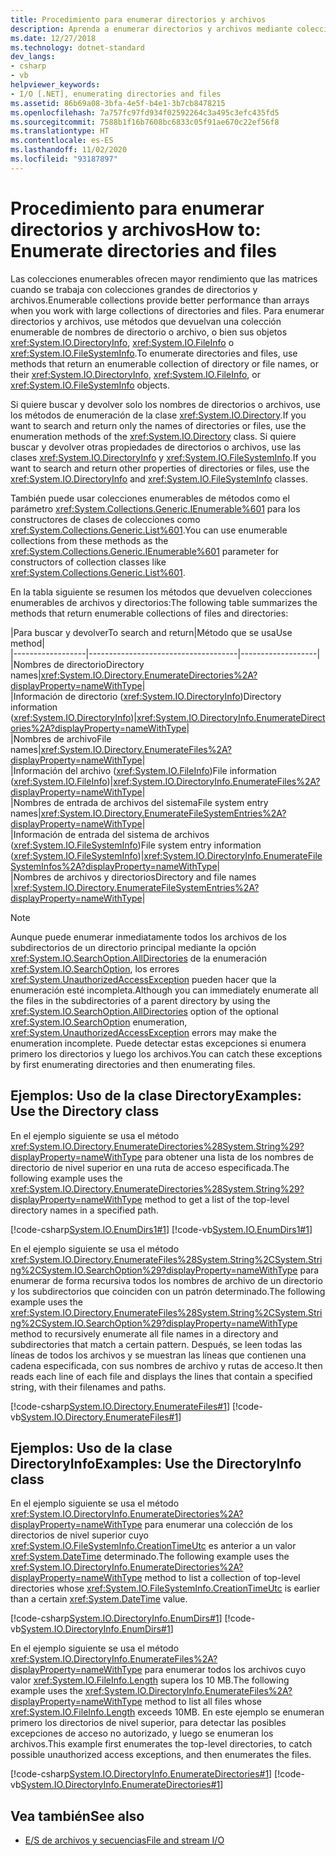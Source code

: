 ```yaml
---
title: Procedimiento para enumerar directorios y archivos
description: Aprenda a enumerar directorios y archivos mediante colecciones enumerables, que pueden proporcionar un mejor rendimiento que las matrices en .NET.
ms.date: 12/27/2018
ms.technology: dotnet-standard
dev_langs:
- csharp
- vb
helpviewer_keywords:
- I/O [.NET], enumerating directories and files
ms.assetid: 86b69a08-3bfa-4e5f-b4e1-3b7cb8478215
ms.openlocfilehash: 7a757fc97fd934f02592264c3a495c3efc435fd5
ms.sourcegitcommit: 7588b1f16b7608bc6833c05f91ae670c22ef56f8
ms.translationtype: HT
ms.contentlocale: es-ES
ms.lasthandoff: 11/02/2020
ms.locfileid: "93187897"
---
```

# <a name="how-to-enumerate-directories-and-files"></a><span data-ttu-id="90df3-103">Procedimiento para enumerar directorios y archivos</span><span class="sxs-lookup"><span data-stu-id="90df3-103">How to: Enumerate directories and files</span></span>
<span data-ttu-id="90df3-104">Las colecciones enumerables ofrecen mayor rendimiento que las matrices cuando se trabaja con colecciones grandes de directorios y archivos.</span><span class="sxs-lookup"><span data-stu-id="90df3-104">Enumerable collections provide better performance than arrays when you work with large collections of directories and files.</span></span> <span data-ttu-id="90df3-105">Para enumerar directorios y archivos, use métodos que devuelvan una colección enumerable de nombres de directorio o archivo, o bien sus objetos <xref:System.IO.DirectoryInfo>, <xref:System.IO.FileInfo> o <xref:System.IO.FileSystemInfo>.</span><span class="sxs-lookup"><span data-stu-id="90df3-105">To enumerate directories and files, use methods that return an enumerable collection of directory or file names, or their <xref:System.IO.DirectoryInfo>, <xref:System.IO.FileInfo>, or <xref:System.IO.FileSystemInfo> objects.</span></span>  
  
<span data-ttu-id="90df3-106">Si quiere buscar y devolver solo los nombres de directorios o archivos, use los métodos de enumeración de la clase <xref:System.IO.Directory>.</span><span class="sxs-lookup"><span data-stu-id="90df3-106">If you want to search and return only the names of directories or files, use the enumeration methods of the <xref:System.IO.Directory> class.</span></span> <span data-ttu-id="90df3-107">Si quiere buscar y devolver otras propiedades de directorios o archivos, use las clases <xref:System.IO.DirectoryInfo> y <xref:System.IO.FileSystemInfo>.</span><span class="sxs-lookup"><span data-stu-id="90df3-107">If you want to search and return other properties of directories or files, use the <xref:System.IO.DirectoryInfo> and <xref:System.IO.FileSystemInfo> classes.</span></span>  
  
<span data-ttu-id="90df3-108">También puede usar colecciones enumerables de métodos como el parámetro <xref:System.Collections.Generic.IEnumerable%601> para los constructores de clases de colecciones como <xref:System.Collections.Generic.List%601>.</span><span class="sxs-lookup"><span data-stu-id="90df3-108">You can use enumerable collections from these methods as the <xref:System.Collections.Generic.IEnumerable%601> parameter for constructors of collection classes like <xref:System.Collections.Generic.List%601>.</span></span>  
  
<span data-ttu-id="90df3-109">En la tabla siguiente se resumen los métodos que devuelven colecciones enumerables de archivos y directorios:</span><span class="sxs-lookup"><span data-stu-id="90df3-109">The following table summarizes the methods that return enumerable collections of files and directories:</span></span>  
  
|<span data-ttu-id="90df3-110">Para buscar y devolver</span><span class="sxs-lookup"><span data-stu-id="90df3-110">To search and return</span></span>|<span data-ttu-id="90df3-111">Método que se usa</span><span class="sxs-lookup"><span data-stu-id="90df3-111">Use method</span></span>|  
|------------------|-------------------------------------|-------------------|  
|<span data-ttu-id="90df3-112">Nombres de directorio</span><span class="sxs-lookup"><span data-stu-id="90df3-112">Directory names</span></span>|<xref:System.IO.Directory.EnumerateDirectories%2A?displayProperty=nameWithType>|  
|<span data-ttu-id="90df3-113">Información de directorio (<xref:System.IO.DirectoryInfo>)</span><span class="sxs-lookup"><span data-stu-id="90df3-113">Directory information (<xref:System.IO.DirectoryInfo>)</span></span>|<xref:System.IO.DirectoryInfo.EnumerateDirectories%2A?displayProperty=nameWithType>|  
|<span data-ttu-id="90df3-114">Nombres de archivo</span><span class="sxs-lookup"><span data-stu-id="90df3-114">File names</span></span>|<xref:System.IO.Directory.EnumerateFiles%2A?displayProperty=nameWithType>|  
|<span data-ttu-id="90df3-115">Información del archivo (<xref:System.IO.FileInfo>)</span><span class="sxs-lookup"><span data-stu-id="90df3-115">File information (<xref:System.IO.FileInfo>)</span></span>|<xref:System.IO.DirectoryInfo.EnumerateFiles%2A?displayProperty=nameWithType>|  
|<span data-ttu-id="90df3-116">Nombres de entrada de archivos del sistema</span><span class="sxs-lookup"><span data-stu-id="90df3-116">File system entry names</span></span>|<xref:System.IO.Directory.EnumerateFileSystemEntries%2A?displayProperty=nameWithType>|  
|<span data-ttu-id="90df3-117">Información de entrada del sistema de archivos (<xref:System.IO.FileSystemInfo>)</span><span class="sxs-lookup"><span data-stu-id="90df3-117">File system entry information (<xref:System.IO.FileSystemInfo>)</span></span>|<xref:System.IO.DirectoryInfo.EnumerateFileSystemInfos%2A?displayProperty=nameWithType>|  
|<span data-ttu-id="90df3-118">Nombres de archivos y directorios</span><span class="sxs-lookup"><span data-stu-id="90df3-118">Directory and file names</span></span> |<xref:System.IO.Directory.EnumerateFileSystemEntries%2A?displayProperty=nameWithType>|  

> [!NOTE]
> <span data-ttu-id="90df3-119">Aunque puede enumerar inmediatamente todos los archivos de los subdirectorios de un directorio principal mediante la opción <xref:System.IO.SearchOption.AllDirectories> de la enumeración <xref:System.IO.SearchOption>, los errores <xref:System.UnauthorizedAccessException> pueden hacer que la enumeración esté incompleta.</span><span class="sxs-lookup"><span data-stu-id="90df3-119">Although you can immediately enumerate all the files in the subdirectories of a parent directory by using the <xref:System.IO.SearchOption.AllDirectories> option of the optional <xref:System.IO.SearchOption> enumeration, <xref:System.UnauthorizedAccessException> errors may make the enumeration incomplete.</span></span> <span data-ttu-id="90df3-120">Puede detectar estas excepciones si enumera primero los directorios y luego los archivos.</span><span class="sxs-lookup"><span data-stu-id="90df3-120">You can catch these exceptions by first enumerating directories and then enumerating files.</span></span>  
  
## <a name="examples-use-the-directory-class"></a><span data-ttu-id="90df3-121">Ejemplos: Uso de la clase Directory</span><span class="sxs-lookup"><span data-stu-id="90df3-121">Examples: Use the Directory class</span></span>  
  
<span data-ttu-id="90df3-122">En el ejemplo siguiente se usa el método <xref:System.IO.Directory.EnumerateDirectories%28System.String%29?displayProperty=nameWithType> para obtener una lista de los nombres de directorio de nivel superior en una ruta de acceso especificada.</span><span class="sxs-lookup"><span data-stu-id="90df3-122">The following example uses the <xref:System.IO.Directory.EnumerateDirectories%28System.String%29?displayProperty=nameWithType> method to get a list of the top-level directory names in a specified path.</span></span>  

[!code-csharp[System.IO.EnumDirs1#1](../../../samples/snippets/csharp/VS_Snippets_CLR_System/system.io.enumdirs1/cs/program.cs#1)]
[!code-vb[System.IO.EnumDirs1#1](../../../samples/snippets/visualbasic/VS_Snippets_CLR_System/system.io.enumdirs1/vb/program.vb#1)]  

<span data-ttu-id="90df3-123">En el ejemplo siguiente se usa el método <xref:System.IO.Directory.EnumerateFiles%28System.String%2CSystem.String%2CSystem.IO.SearchOption%29?displayProperty=nameWithType> para enumerar de forma recursiva todos los nombres de archivo de un directorio y los subdirectorios que coinciden con un patrón determinado.</span><span class="sxs-lookup"><span data-stu-id="90df3-123">The following example uses the <xref:System.IO.Directory.EnumerateFiles%28System.String%2CSystem.String%2CSystem.IO.SearchOption%29?displayProperty=nameWithType> method to recursively enumerate all file names in a directory and subdirectories that match a certain pattern.</span></span> <span data-ttu-id="90df3-124">Después, se leen todas las líneas de todos los archivos y se muestran las líneas que contienen una cadena especificada, con sus nombres de archivo y rutas de acceso.</span><span class="sxs-lookup"><span data-stu-id="90df3-124">It then reads each line of each file and displays the lines that contain a specified string, with their filenames and paths.</span></span>

[!code-csharp[System.IO.Directory.EnumerateFiles#1](../../../samples/snippets/csharp/VS_Snippets_CLR_System/system.io.directory.enumeratefiles/cs/program.cs#1)]
[!code-vb[System.IO.Directory.EnumerateFiles#1](../../../samples/snippets/visualbasic/VS_Snippets_CLR_System/system.io.directory.enumeratefiles/vb/program.vb#1)]  
  
## <a name="examples-use-the-directoryinfo-class"></a><span data-ttu-id="90df3-125">Ejemplos: Uso de la clase DirectoryInfo</span><span class="sxs-lookup"><span data-stu-id="90df3-125">Examples: Use the DirectoryInfo class</span></span>  
  
<span data-ttu-id="90df3-126">En el ejemplo siguiente se usa el método <xref:System.IO.DirectoryInfo.EnumerateDirectories%2A?displayProperty=nameWithType> para enumerar una colección de los directorios de nivel superior cuyo <xref:System.IO.FileSystemInfo.CreationTimeUtc> es anterior a un valor <xref:System.DateTime> determinado.</span><span class="sxs-lookup"><span data-stu-id="90df3-126">The following example uses the <xref:System.IO.DirectoryInfo.EnumerateDirectories%2A?displayProperty=nameWithType> method to list a collection of top-level directories whose <xref:System.IO.FileSystemInfo.CreationTimeUtc> is earlier than a certain <xref:System.DateTime> value.</span></span>  

[!code-csharp[System.IO.DirectoryInfo.EnumDirs#1](../../../samples/snippets/csharp/VS_Snippets_CLR_System/system.io.directoryinfo.enumdirs/cs/program.cs)]
[!code-vb[System.IO.DirectoryInfo.EnumDirs#1](../../../samples/snippets/visualbasic/VS_Snippets_CLR_System/system.io.directoryinfo.enumdirs/vb/module1.vb)]  
  
<span data-ttu-id="90df3-127">En el ejemplo siguiente se usa el método <xref:System.IO.DirectoryInfo.EnumerateFiles%2A?displayProperty=nameWithType> para enumerar todos los archivos cuyo valor <xref:System.IO.FileInfo.Length> supera los 10 MB.</span><span class="sxs-lookup"><span data-stu-id="90df3-127">The following example uses the <xref:System.IO.DirectoryInfo.EnumerateFiles%2A?displayProperty=nameWithType> method to list all files whose <xref:System.IO.FileInfo.Length> exceeds 10MB.</span></span> <span data-ttu-id="90df3-128">En este ejemplo se enumeran primero los directorios de nivel superior, para detectar las posibles excepciones de acceso no autorizado, y luego se enumeran los archivos.</span><span class="sxs-lookup"><span data-stu-id="90df3-128">This example first enumerates the top-level directories, to catch possible unauthorized access exceptions, and then enumerates the files.</span></span>  

[!code-csharp[System.IO.DirectoryInfo.EnumerateDirectories#1](../../../samples/snippets/csharp/VS_Snippets_CLR_System/system.io.directoryinfo.enumeratedirectories/cs/program.cs#1)]
[!code-vb[System.IO.DirectoryInfo.EnumerateDirectories#1](../../../samples/snippets/visualbasic/VS_Snippets_CLR_System/system.io.directoryinfo.enumeratedirectories/vb/program.vb#1)]  
  
## <a name="see-also"></a><span data-ttu-id="90df3-129">Vea también</span><span class="sxs-lookup"><span data-stu-id="90df3-129">See also</span></span>

- [<span data-ttu-id="90df3-130">E/S de archivos y secuencias</span><span class="sxs-lookup"><span data-stu-id="90df3-130">File and stream I/O</span></span>](index.md)
